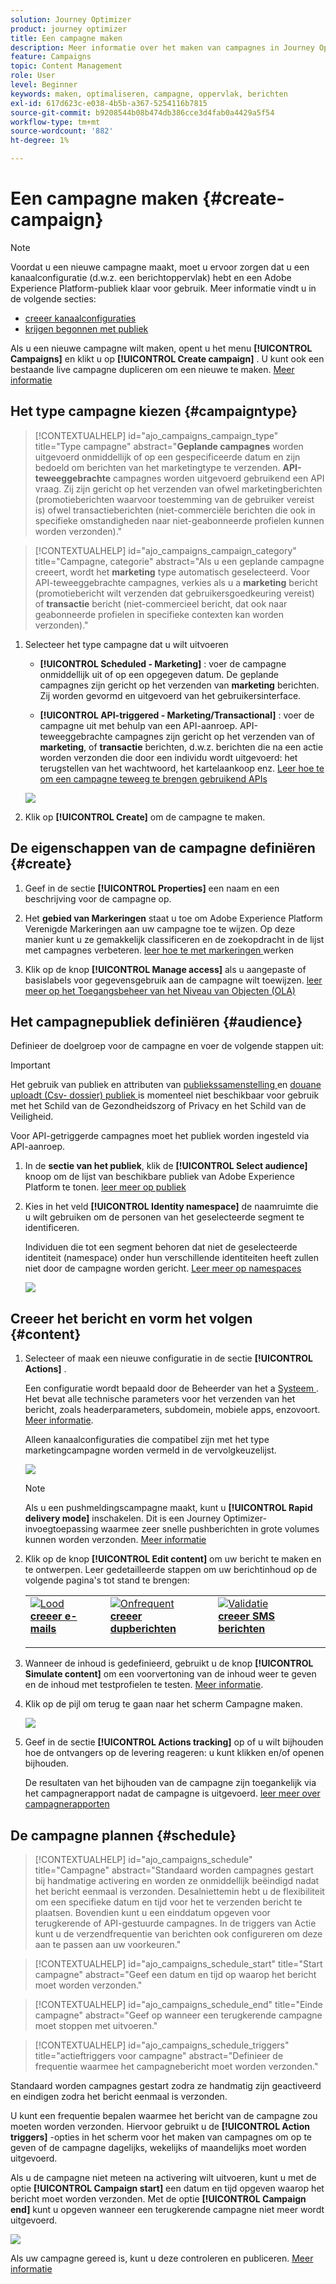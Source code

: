```yaml
---
solution: Journey Optimizer
product: journey optimizer
title: Een campagne maken
description: Meer informatie over het maken van campagnes in Journey Optimizer
feature: Campaigns
topic: Content Management
role: User
level: Beginner
keywords: maken, optimaliseren, campagne, oppervlak, berichten
exl-id: 617d623c-e038-4b5b-a367-5254116b7815
source-git-commit: b9208544b08b474db386cce3d4fab0a4429a5f54
workflow-type: tm+mt
source-wordcount: '882'
ht-degree: 1%

---
```


# Een campagne maken {#create-campaign}

>[!NOTE]
>
>Voordat u een nieuwe campagne maakt, moet u ervoor zorgen dat u een kanaalconfiguratie (d.w.z. een berichtoppervlak) hebt en een Adobe Experience Platform-publiek klaar voor gebruik. Meer informatie vindt u in de volgende secties:
>
>* [ creeer kanaalconfiguraties ](../configuration/channel-surfaces.md)
>* [ krijgen begonnen met publiek ](../audience/about-audiences.md)

Als u een nieuwe campagne wilt maken, opent u het menu **[!UICONTROL Campaigns]** en klikt u op **[!UICONTROL Create campaign]** . U kunt ook een bestaande live campagne dupliceren om een nieuwe te maken. [Meer informatie](modify-stop-campaign.md#duplicate)

## Het type campagne kiezen {#campaigntype}

>[!CONTEXTUALHELP]
>id="ajo_campaigns_campaign_type"
>title="Type campagne"
>abstract="**Geplande campagnes** worden uitgevoerd onmiddellijk of op een gespecificeerde datum en zijn bedoeld om berichten van het marketingtype te verzenden. **API-teweeggebrachte** campagnes worden uitgevoerd gebruikend een API vraag. Zij zijn gericht op het verzenden van ofwel marketingberichten (promotieberichten waarvoor toestemming van de gebruiker vereist is) ofwel transactieberichten (niet-commerciële berichten die ook in specifieke omstandigheden naar niet-geabonneerde profielen kunnen worden verzonden)."

>[!CONTEXTUALHELP]
>id="ajo_campaigns_campaign_category"
>title="Campagne, categorie"
>abstract="Als u een geplande campagne creeert, wordt het **marketing** type automatisch geselecteerd. Voor API-teweeggebrachte campagnes, verkies als u a **marketing** bericht (promotiebericht wilt verzenden dat gebruikersgoedkeuring vereist) of **transactie** bericht (niet-commercieel bericht, dat ook naar geabonneerde profielen in specifieke contexten kan worden verzonden)."

1. Selecteer het type campagne dat u wilt uitvoeren

   * **[!UICONTROL Scheduled - Marketing]** : voer de campagne onmiddellijk uit of op een opgegeven datum. De geplande campagnes zijn gericht op het verzenden van **marketing** berichten. Zij worden gevormd en uitgevoerd van het gebruikersinterface.

   * **[!UICONTROL API-triggered - Marketing/Transactional]** : voer de campagne uit met behulp van een API-aanroep. API-teweeggebrachte campagnes zijn gericht op het verzenden van of **marketing**, of **transactie** berichten, d.w.z. berichten die na een actie worden verzonden die door een individu wordt uitgevoerd: het terugstellen van het wachtwoord, het kartelaankoop enz. [ Leer hoe te om een campagne teweeg te brengen gebruikend APIs ](api-triggered-campaigns.md)

   ![](assets/create-campaign-modal.png)

1. Klik op **[!UICONTROL Create]** om de campagne te maken.

## De eigenschappen van de campagne definiëren {#create}

1. Geef in de sectie **[!UICONTROL Properties]** een naam en een beschrijving voor de campagne op.

   <!--To test the content of your message, toggle the **[!UICONTROL Content experiment]** option on. This allows you to test multiple variables of a delivery on populations samples, in order to define which treatment has the biggest impact on the targeted population.[Learn more about content experiment](../content-management/content-experiment.md).-->

1. Het **gebied van Markeringen** staat u toe om Adobe Experience Platform Verenigde Markeringen aan uw campagne toe te wijzen. Op deze manier kunt u ze gemakkelijk classificeren en de zoekopdracht in de lijst met campagnes verbeteren. [ leer hoe te met markeringen ](../start/search-filter-categorize.md#tags) werken

1. Klik op de knop **[!UICONTROL Manage access]** als u aangepaste of basislabels voor gegevensgebruik aan de campagne wilt toewijzen. [ leer meer op het Toegangsbeheer van het Niveau van Objecten (OLA) ](../administration/object-based-access.md)

## Het campagnepubliek definiëren {#audience}

Definieer de doelgroep voor de campagne en voer de volgende stappen uit:

>[!IMPORTANT]
>
>Het gebruik van publiek en attributen van [ publiekssamenstelling ](../audience/get-started-audience-orchestration.md) en [ douane uploadt (Csv- dossier) publiek ](https://experienceleague.adobe.com/docs/experience-platform/segmentation/ui/overview.html#import-audience) is momenteel niet beschikbaar voor gebruik met het Schild van de Gezondheidszorg of Privacy en het Schild van de Veiligheid.
>
>Voor API-getriggerde campagnes moet het publiek worden ingesteld via API-aanroep.

1. In de **sectie van het publiek**, klik de **[!UICONTROL Select audience]** knoop om de lijst van beschikbare publiek van Adobe Experience Platform te tonen. [ leer meer op publiek ](../audience/about-audiences.md)

1. Kies in het veld **[!UICONTROL Identity namespace]** de naamruimte die u wilt gebruiken om de personen van het geselecteerde segment te identificeren.

   Individuen die tot een segment behoren dat niet de geselecteerde identiteit (namespace) onder hun verschillende identiteiten heeft zullen niet door de campagne worden gericht. [ Leer meer op namespaces ](../event/about-creating.md#select-the-namespace)

   ![](assets/create-campaign-namespace.png)

   <!--If you are are creating an API-triggered campaign, the **[!UICONTROL cURL request]** section allows you to retrieve the **[!UICONTROL Campaign ID]** to use in the API call. [Learn more](api-triggered-campaigns.md)-->

## Creeer het bericht en vorm het volgen {#content}

1. Selecteer of maak een nieuwe configuratie in de sectie **[!UICONTROL Actions]** .

   Een configuratie wordt bepaald door de Beheerder van het a [ Systeem ](../start/path/administrator.md). Het bevat alle technische parameters voor het verzenden van het bericht, zoals headerparameters, subdomein, mobiele apps, enzovoort. [Meer informatie](../configuration/channel-surfaces.md).

   Alleen kanaalconfiguraties die compatibel zijn met het type marketingcampagne worden vermeld in de vervolgkeuzelijst.

   ![](assets/create-campaign-action.png)

   >[!NOTE]
   >
   >Als u een pushmeldingscampagne maakt, kunt u **[!UICONTROL Rapid delivery mode]** inschakelen. Dit is een Journey Optimizer-invoegtoepassing waarmee zeer snelle pushberichten in grote volumes kunnen worden verzonden. [Meer informatie](../push/create-push.md#rapid-delivery)

1. Klik op de knop **[!UICONTROL Edit content]** om uw bericht te maken en te ontwerpen. Leer gedetailleerde stappen om uw berichtinhoud op de volgende pagina&#39;s tot stand te brengen:

   <table style="table-layout:fixed">
    <tr style="border: 0;">
    <td>
    <a href="../email/create-email.md">
    <img alt="Lood" src="../assets/do-not-localize/email.jpg">
    </a>
    <div><a href="../email/create-email.md"><strong> creeer e-mails </strong>
    </div>
    <p>
    </td>
    <td>
    <a href="../push/create-push.md">
      <img alt="Onfrequent" src="../assets/do-not-localize/push.jpg">
    </a>
    <div>
    <a href="../push/create-push.md"><strong> creeer dupberichten </strong></a>
    </div>
    <p>
    </td>
    <td>
    <a href="../sms/create-sms.md">
      <img alt="Validatie" src="../assets/do-not-localize/sms.jpg">
    </a>
    <div>
    <a href="../sms/create-sms.md"><strong> creeer SMS berichten </strong></a>
    </div>
    <p>
    </td>
    </tr>
    </table>

1. Wanneer de inhoud is gedefinieerd, gebruikt u de knop **[!UICONTROL Simulate content]** om een voorvertoning van de inhoud weer te geven en de inhoud met testprofielen te testen. [Meer informatie](../content-management/preview-test.md).

1. Klik op de pijl om terug te gaan naar het scherm Campagne maken.

   ![](assets/create-campaign-design.png)

1. Geef in de sectie **[!UICONTROL Actions tracking]** op of u wilt bijhouden hoe de ontvangers op de levering reageren: u kunt klikken en/of openen bijhouden.

   De resultaten van het bijhouden van de campagne zijn toegankelijk via het campagnerapport nadat de campagne is uitgevoerd. [ leer meer over campagnerapporten ](../reports/campaign-global-report.md)

## De campagne plannen {#schedule}

>[!CONTEXTUALHELP]
>id="ajo_campaigns_schedule"
>title="Campagne"
>abstract="Standaard worden campagnes gestart bij handmatige activering en worden ze onmiddellijk beëindigd nadat het bericht eenmaal is verzonden. Desalniettemin hebt u de flexibiliteit om een specifieke datum en tijd voor het te verzenden bericht te plaatsen. Bovendien kunt u een einddatum opgeven voor terugkerende of API-gestuurde campagnes. In de triggers van Actie kunt u de verzendfrequentie van berichten ook configureren om deze aan te passen aan uw voorkeuren."

>[!CONTEXTUALHELP]
>id="ajo_campaigns_schedule_start"
>title="Start campagne"
>abstract="Geef een datum en tijd op waarop het bericht moet worden verzonden."

>[!CONTEXTUALHELP]
>id="ajo_campaigns_schedule_end"
>title="Einde campagne"
>abstract="Geef op wanneer een terugkerende campagne moet stoppen met uitvoeren."

>[!CONTEXTUALHELP]
>id="ajo_campaigns_schedule_triggers"
>title="actieftriggers voor campagne"
>abstract="Definieer de frequentie waarmee het campagnebericht moet worden verzonden."

Standaard worden campagnes gestart zodra ze handmatig zijn geactiveerd en eindigen zodra het bericht eenmaal is verzonden.

U kunt een frequentie bepalen waarmee het bericht van de campagne zou moeten worden verzonden. Hiervoor gebruikt u de **[!UICONTROL Action triggers]** -opties in het scherm voor het maken van campagnes om op te geven of de campagne dagelijks, wekelijks of maandelijks moet worden uitgevoerd.

Als u de campagne niet meteen na activering wilt uitvoeren, kunt u met de optie **[!UICONTROL Campaign start]** een datum en tijd opgeven waarop het bericht moet worden verzonden. Met de optie **[!UICONTROL Campaign end]** kunt u opgeven wanneer een terugkerende campagne niet meer wordt uitgevoerd.

![](assets/create-campaign-schedule.png)

Als uw campagne gereed is, kunt u deze controleren en publiceren. [Meer informatie](review-activate-campaign.md)
